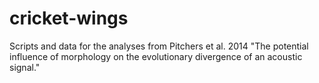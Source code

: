 cricket-wings
=============

Scripts and data for the analyses from Pitchers et al. 2014 "The potential influence of morphology on the evolutionary divergence of an acoustic signal."
